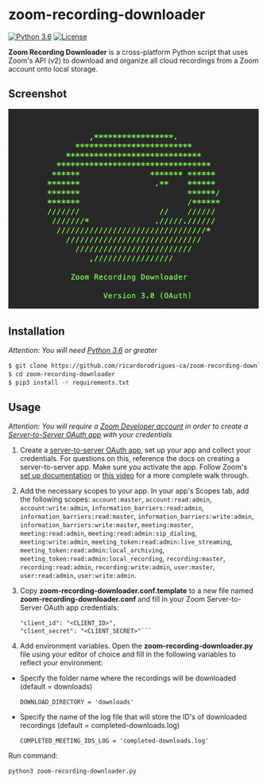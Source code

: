 # zoom-recording-downloader

[![Python 3.6](https://img.shields.io/badge/python-3.6%20%2B-blue.svg)](https://www.python.org/) [![License](https://img.shields.io/badge/license-MIT-brown.svg)](https://raw.githubusercontent.com/ricardorodrigues-ca/zoom-recording-downloader/master/LICENSE)

**Zoom Recording Downloader** is a cross-platform Python script that uses Zoom's API (v2) to download and organize all cloud recordings from a Zoom account onto local storage.

## Screenshot ##
![screenshot](screenshot.png)

## Installation ##

_Attention: You will need [Python 3.6](https://www.python.org/downloads/) or greater_

```sh
$ git clone https://github.com/ricardorodrigues-ca/zoom-recording-downloader
$ cd zoom-recording-downloader
$ pip3 install -r requirements.txt
```

## Usage ##

_Attention: You will require a [Zoom Developer account](https://marketplace.zoom.us/) in order to create a [Server-to-Server OAuth app](https://developers.zoom.us/docs/internal-apps) with your credentials_

1. Create a [server-to-server OAuth app](https://marketplace.zoom.us/user/build), set up your app and collect your credentials. For questions on this, reference the docs on creating a server-to-server app. Make sure you activate the app. Follow Zoom's [set up documentation](https://marketplace.zoom.us/docs/guides/build/server-to-server-oauth-app/) or [this video](https://www.youtube.com/watch?v=OkBE7CHVzho) for a more complete walk through.

2. Add the necessary scopes to your app. In your app's Scopes tab, add the following scopes: `account:master`, `account:read:admin`, `account:write:admin`, `information_barriers:read:admin`, `information_barriers:read:master`, `information_barriers:write:admin`, `information_barriers:write:master`, `meeting:master`, `meeting:read:admin`, `meeting:read:admin:sip_dialing`, `meeting:write:admin`, `meeting_token:read:admin:live_streaming`, `meeting_token:read:admin:local_archiving`, `meeting_token:read:admin:local_recording`, `recording:master`, `recording:read:admin`, `recording:write:admin`, `user:master`, `user:read:admin`, `user:write:admin`.

3. Copy **zoom-recording-downloader.conf.template** to a new file named **zoom-recording-downloader.conf** and fill in your Zoom Server-to-Server OAuth app credentials:

    ```"account_id": "<ACCOUNT_ID>",
    "client_id": "<CLIENT_ID>",
    "client_secret": "<CLIENT_SECRET>"```

4. Add environment variables. Open the **zoom-recording-downloader.py** file using your editor of choice and fill in the following variables to reflect your environment:

- Specify the folder name where the recordings will be downloaded (default = downloads)

      DOWNLOAD_DIRECTORY = 'downloads'

- Specify the name of the log file that will store the ID's of downloaded recordings (default = completed-downloads.log)

      COMPLETED_MEETING_IDS_LOG = 'completed-downloads.log'

Run command:

```sh
python3 zoom-recording-downloader.py
```
